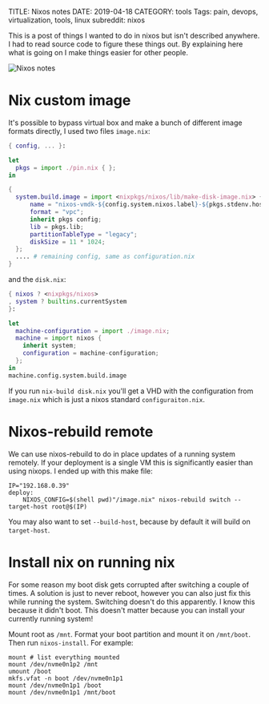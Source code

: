 TITLE: Nixos notes
DATE: 2019-04-18
CATEGORY: tools
Tags: pain, devops, virtualization, tools, linux
subreddit: nixos

This is a post of things I wanted to do in nixos
but isn't described anywhere.
I had to read source code to figure these things out.
By explaining here what is going on I make things easier for other people.

![Nixos notes](/images/2019/nixos_notes.svg)

# Nix custom image
It's possible to bypass virtual box and make a bunch of different image
formats directly, I used two files `image.nix`:

```nix
{ config, ... }:

let
  pkgs = import ./pin.nix { };
in

{ 
  system.build.image = import <nixpkgs/nixos/lib/make-disk-image.nix> {
      name = "nixos-vmdk-${config.system.nixos.label}-${pkgs.stdenv.hostPlatform.system}";
      format = "vpc";
      inherit pkgs config;
      lib = pkgs.lib;
      partitionTableType = "legacy";
      diskSize = 11 * 1024;
  };
  .... # remaining config, same as configuration.nix
}
```

and the `disk.nix`:
```nix
{ nixos ? <nixpkgs/nixos>
, system ? builtins.currentSystem
}:

let
  machine-configuration = import ./image.nix;
  machine = import nixos {
    inherit system;
    configuration = machine-configuration;
  };
in 
machine.config.system.build.image
```

If you run `nix-build disk.nix` you'll get a VHD with the configuration from `image.nix`
which is just a nixos standard `configuraiton.nix`.

# Nixos-rebuild remote
We can use nixos-rebuild to do in place updates of a running system remotely.
If your deployment is a single VM this is significantly easier than using
nixops.
I ended up with this make file:

```shell
IP="192.168.0.39"
deploy: 
	NIXOS_CONFIG=$(shell pwd)"/image.nix" nixos-rebuild switch --target-host root@$(IP)
```

You may also want to set `--build-host`, because by default it will build on `target-host`.

# Install nix on running nix
For some reason my boot disk gets corrupted after switching a couple of times.
A solution is just to never reboot, however
you can also just fix this while running the system.
Switching doesn't do this apparently.
I know this because it didn't boot.
This doesn't matter because you can install your currently running system!

Mount root as `/mnt`.
Format your boot partition and mount it on `/mnt/boot`.
Then run `nixos-install`.
For example:

```shell
mount # list everything mounted
mount /dev/nvme0n1p2 /mnt
umount /boot
mkfs.vfat -n boot /dev/nvme0n1p1
mount /dev/nvme0n1p1 /boot
mount /dev/nvme0n1p1 /mnt/boot
```
